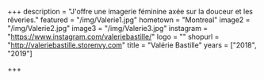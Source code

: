 +++
description = "J'offre une imagerie féminine axée sur la douceur et les rêveries."
featured = "/img/Valerie1.jpg"
hometown = "Montreal"
image2 = "/img/Valerie2.jpg"
image3 = "/img/Valerie3.jpg"
instagram = "https://www.instagram.com/valeriebastille/"
logo = ""
shopurl = "http://valeriebastille.storenvy.com"
title = "Valérie Bastille"
years = ["2018", "2019"]

+++
